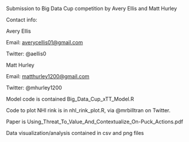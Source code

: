 Submission to Big Data Cup competition by Avery Ellis and Matt Hurley


Contact info:

Avery Ellis

Email: averycellis01@gmail.com

Twitter: @aellis0

Matt Hurley

Email: matthurley1200@gmail.com

Twitter: @mhurley1200


Model code is contained Big_Data_Cup_xTT_Model.R

Code to plot NHl rink is in nhl_rink_plot.R, via @mrbilltran on Twitter.

Paper is Using_Threat_To_Value_And_Contextualize_On-Puck_Actions.pdf

Data visualization/analysis contained in csv and png files
